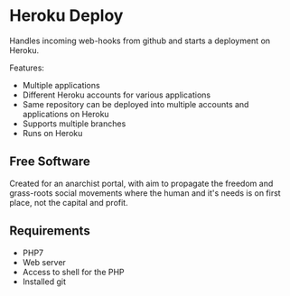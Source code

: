 Heroku Deploy
=============

Handles incoming web-hooks from github and starts a deployment on Heroku.

Features:
- Multiple applications
- Different Heroku accounts for various applications
- Same repository can be deployed into multiple accounts and applications on Heroku
- Supports multiple branches
- Runs on Heroku

Free Software
-------------

Created for an anarchist portal, with aim to propagate the freedom and grass-roots social movements where the human and it's needs is on first place, not the capital and profit.

Requirements
------------

- PHP7
- Web server
- Access to shell for the PHP
- Installed git
